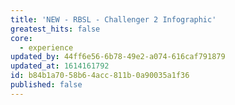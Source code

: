 ```yaml
---
title: 'NEW - RBSL - Challenger 2 Infographic'
greatest_hits: false
core:
  - experience
updated_by: 44ff6e56-6b78-49e2-a074-616caf791879
updated_at: 1614161792
id: b84b1a70-58b6-4acc-811b-0a90035a1f36
published: false
---
```

